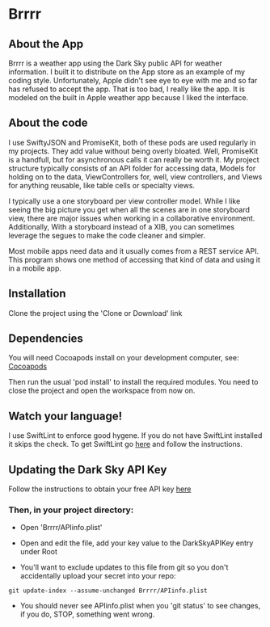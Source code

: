 # Brrrr

## About the App
Brrrr is a weather app using the Dark Sky public API for weather information. I built it to distribute on the App store as an example of my coding style. Unfortunately, Apple didn't see eye to eye with me and so far has refused to accept the app. That is too bad, I really like the app. It is modeled on the built in Apple weather app because I liked the interface.

## About the code
I use SwiftyJSON and PromiseKit, both of these pods are used regularly in my projects. They add value without being overly bloated. Well, PromiseKit is a handfull, but for asynchronous calls it can really be worth it. My project structure typically consists of an API folder for accessing data, Models for holding on to the data, ViewControllers for, well, view controllers, and Views for anything reusable, like table cells or specialty views. 

I typically use a one storyboard per view controller model. While I like seeing the big picture you get when all the scenes are in one storyboard view, there are major issues when working in a collaborative environment. Additionally, With a storyboard instead of a XIB, you can sometimes leverage the segues to make the code cleaner and simpler.

Most mobile apps need data and it usually comes from a REST service API. This program shows one method of accessing that kind of data and using it in a mobile app. 

## Installation

Clone the project using the 'Clone or Download' link

## Dependencies

You will need Cocoapods install on your development computer, see: [Cocoapods](https://cocoapods.org)

Then run the usual 'pod install' to install the required modules. You need to close the project and open the workspace from now on.

## Watch your language!

I use SwiftLint to enforce good hygene. If you do not have SwiftLint installed it skips the check. To get SwiftLint go [here](https://github.com/realm/SwiftLint) and follow the instructions.

## Updating the Dark Sky API Key

Follow the instructions to obtain your free API key [here](https://darksky.net/dev/register)

### Then, in your project directory:

* Open 'Brrrr/APIinfo.plist'

* Open and edit the file, add your key value to the DarkSkyAPIKey entry under Root

* You'll want to exclude updates to this file from git so you don't accidentally upload your secret into your repo:

~~~~
git update-index --assume-unchanged Brrrr/APIinfo.plist
~~~~
* You should never see APIinfo.plist when you 'git status' to see changes, if you do, STOP, something went wrong.
